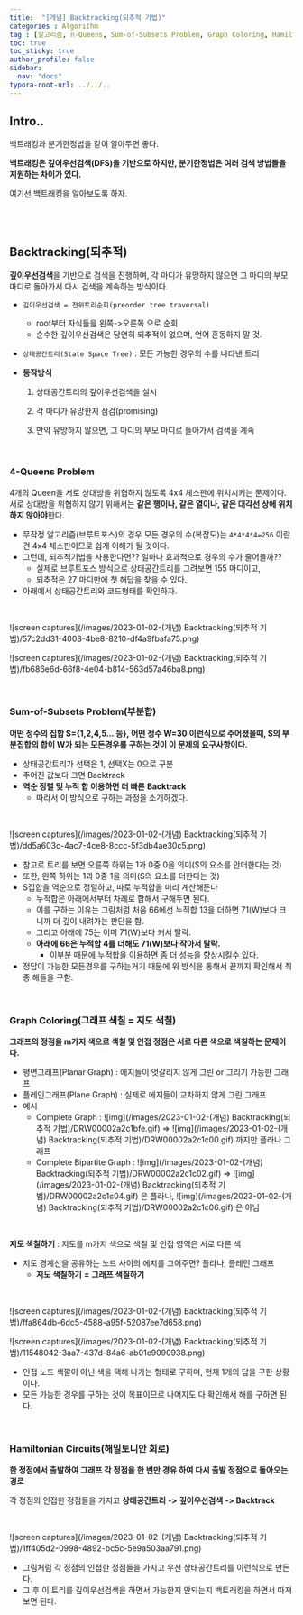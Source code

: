 ```yaml
---
title:  "[개념] Backtracking(되추적 기법)"
categories : Algorithm
tag : [알고리즘, n-Queens, Sum-of-Subsets Problem, Graph Coloring, Hamiltonian Circuits, 부분합, 그래프 색칠, 해밀토니안 회로]
toc: true
toc_sticky: true
author_profile: false
sidebar:
  nav: "docs"
typora-root-url: ../../..
---
```




## Intro..

백트래킹과 분기한정법을 같이 알아두면 좋다.

**백트래킹은 깊이우선검색(DFS)을 기반으로 하지만, 분기한정법은 여러 검색 방법들을 지원하는 차이가 있다.**

여기선 백트래킹을 알아보도록 하자.

<br><br>

## Backtracking(되추적)

**깊이우선검색**을 기반으로 검색을 진행하며, 각 마디가 유망하지 않으면 그 마디의 부모 마디로 돌아가서 다시 검색을 계속하는 방식이다.

* `깊이우선검색 = 전위트리순회(preorder tree traversal)`
  * root부터 자식들을 왼쪽->오른쪽 으로 순회
  * 순수한 깊이우선검색은 당연히 되추적이 없으며, 언어 혼동하지 말 것.
  
* `상태공간트리(State Space Tree)` : 모든 가능한 경우의 수를 나타낸 트리

* **동작방식**

  1) 상태공간트리의 깊이우선검색을 실시

  2) 각 마디가 유망한지 점검(promising)

  3) 만약 유망하지 않으면, 그 마디의 부모 마디로 돌아가서 검색을 계속

<br>

### 4-Queens Problem

4개의 Queen을 서로 상대방을 위협하지 않도록 4x4 체스판에 위치시키는 문제이다.   
서로 상대방을 위협하지 않기 위해서는 **같은 행이나, 같은 열이나, 같은 대각선 상에 위치하지 않아야**한다.

* 무작정 알고리즘(브루트포스)의 경우 모든 경우의 수(복잡도)는 `4*4*4*4=256` 이란건 4x4 체스판이므로 쉽게 이해가 될 것이다.
* 그런데, 되추적기법을 사용한다면?? 얼마나 효과적으로 경우의 수가 줄어들까??
  * 실제로 브루트포스 방식으로 상태공간트리를 그려보면 155 마디이고,
  * 되추적은 27 마디만에 첫 해답을 찾을 수 있다.
* 아래에서 상태공간트리와 코드형태를 확인하자.

<br>

![screen captures](/images/2023-01-02-(개념) Backtracking(되추적 기법)/57c2dd31-4008-4be8-8210-df4a9fbafa75.png)

![screen captures](/images/2023-01-02-(개념) Backtracking(되추적 기법)/fb686e6d-66f8-4e04-b814-563d57a46ba8.png)

<br>

### Sum-of-Subsets Problem(부분합)

**어떤 정수의 집합 S={1,2,4,5... 등}, 어떤 정수 W=30 이런식으로 주어졌을때, S의 부분집합의 합이 W가 되는 모든경우를 구하는 것이 이 문제의 요구사항이다.**

* 상태공간트리가 선택은 1, 선택X는 0으로 구분
* 주어진 값보다 크면 Backtrack
* **역순 정렬 및 누적 합 이용하면 더 빠른** **Backtrack**
  * 따라서 이 방식으로 구하는 과정을 소개하겠다.

<br>

![screen captures](/images/2023-01-02-(개념) Backtracking(되추적 기법)/dd5a603c-4ac7-4ce8-8ccc-5f3db4ae30c5.png)

* 참고로 트리를 보면 오른쪽 하위는 1과 0중 0을 의미(S의 요소를 안더한다는 것)
* 또한, 왼쪽 하위는 1과 0중 1을 의미(S의 요소를 더한다는 것)
* S집합을 역순으로 정렬하고, 따로 누적합을 미리 계산해둔다
  * 누적합은 아래에서부터 차례로 합해서 구해두면 된다.
  * 이를 구하는 이유는 그림처럼 처음 66에선 누적합 13을 더하면 71(W)보다 크니까 더 깊이 내려가는 판단을 함.
  * 그리고 아래에 75는 이미 71(W)보다 커서 탈락.
  * **아래에 66은 누적합 4를 더해도 71(W)보다 작아서 탈락.**
    * 이부분 때문에 누적합을 이용하면 좀 더 성능을 향상시킬수 있다.
* 정답이 가능한 모든경우를 구하는거기 때문에 위 방식을 통해서 끝까지 확인해서 최종 해들을 구함.

<br>

### Graph Coloring(그래프 색칠 = 지도 색칠)

**그래프의 정점을 m가지 색으로 색칠 및 인접 정점은 서로 다른 색으로 색칠하는 문제이다.**

* 평면그래프(Planar Graph) : 에지들이 엇갈리지 않게 그린 or 그리기 가능한 그래프
* 플레인그래프(Plane Graph) : 실제로 에지들이 교차하지 않게 그린 그래프
* 예시
  * Complete Graph :   ![img](/images/2023-01-02-(개념) Backtracking(되추적 기법)/DRW00002a2c1bfe.gif)   =>   ![img](/images/2023-01-02-(개념) Backtracking(되추적 기법)/DRW00002a2c1c00.gif)  까지만 플라나 그래프
  * Complete Bipartite Graph :   ![img](/images/2023-01-02-(개념) Backtracking(되추적 기법)/DRW00002a2c1c02.gif)   =>   ![img](/images/2023-01-02-(개념) Backtracking(되추적 기법)/DRW00002a2c1c04.gif)  은 플라나,   ![img](/images/2023-01-02-(개념) Backtracking(되추적 기법)/DRW00002a2c1c06.gif)  은 아님

<br>

**지도 색칠하기** : 지도를 m가지 색으로 색칠 및 인접 영역은 서로 다른 색

* 지도 경계선을 공유하는 노드 사이의 에지를 그어주면? 플라나, 플레인 그래프
  * **지도 색칠하기** **=** **그래프 색칠하기**

<br>

![screen captures](/images/2023-01-02-(개념) Backtracking(되추적 기법)/ffa864db-6dc5-4588-a95f-52087ee7d658.png)

![screen captures](/images/2023-01-02-(개념) Backtracking(되추적 기법)/11548042-3aa7-437d-84a6-ab01e9090938.png)

* 인접 노드 색깔이 아닌 색을 택해 나가는 형태로 구하며, 현재 1개의 답을 구한 상황이다.
* 모든 가능한 경우를 구하는 것이 목표이므로 나머지도 다 확인해서 해를 구하면 된다.

<br>

### **Hamiltonian Circuits**(해밀토니안 회로)

**한 정점에서 출발하여 그래프 각 정점을 한 번만 경유 하여 다시 출발 정점으로 돌아오는 경로**

각 정점의 인접한 정점들을 가지고 **상태공간트리** **->** **깊이우선검색** **-> Backtrack**

<br>

![screen captures](/images/2023-01-02-(개념) Backtracking(되추적 기법)/1ff405d2-0998-4892-bc5c-5e9a503aa791.png)

* 그림처럼 각 정점의 인접한 정점들을 가지고 우선 상태공간트리를 이런식으로 만든다.
* 그 후 이 트리를 깊이우선검색을 하면서 가능한지 안되는지 백트래킹을 하면서 따져보면 된다.

